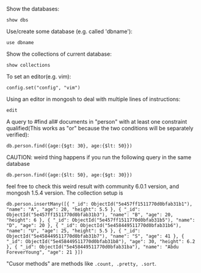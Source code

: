 Show the databases:

	show dbs 

Use/create some database (e.g. called 'dbname'):
	
	use dbname

Show the collections of current database:

	show collections

To set an editor(e.g. vim):
	
	config.set("config", "vim")

Using an editor in mongosh to deal with multiple lines of instructions:

	edit

A query to #find all# documents in "person" with at least one constraint qualified(This works as "or" because the two conditions will be separately verified):

	db.person.find({age:{$gt: 30}, age:{$lt: 50}})

CAUTION: weird thing happens if you run the following query in the same database

	db.person.find({age:{$lt: 50}, age:{$gt: 30}})

feel free to check this weird result with community 6.0.1 version, and mongosh 1.5.4 version. The collection setup is 

	db.person.insertMany([{ "_id": ObjectId("5e457ff1511770d0bfab31b1"), "name": "A", "age": 20, "height": 5.5 }, { "_id": ObjectId("5e457ff1511770d0bfab31b3"), "name": "B", "age": 20, "height": 6 }, { "_id": ObjectId("5e457ff1511770d0bfab31b5"), "name": "D", "age": 20 }, { "_id": ObjectId("5e458449511770d0bfab31b6"), "name": "U", "age": 25, "height": 5.5 }, { "_id": ObjectId("5e458449511770d0bfab31b7"), "name": "S", "age": 41 }, { "_id": ObjectId("5e458449511770d0bfab31b8"), "age": 30, "height": 6.2 }, { "_id": ObjectId("5e458449511770d0bfab31ba"), "name": "Abdu ForeverYoung", "age": 21 }])

"Cusor methods" are methods like ```.count, .pretty, .sort```.
